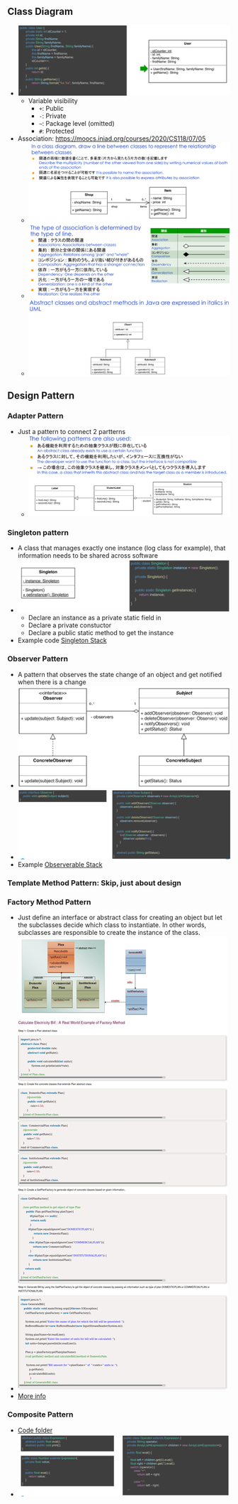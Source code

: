 ## Class Diagram

+ ![err][javaDesign02]
  + Variable visibility
    + `+`: Public
    + `-`: Private
    + `~`: Package level (omitted)
    + `#`: Protected
+ Association: https://moocs.iniad.org/courses/2020/CS118/07/05
  + ![err][javaDesign00]
  + ![err][javaDesign01]
  + ![err][javaDesign03]

## Design Pattern

### Adapter Pattern

+ Just a pattern to connect 2 partterns
  + ![err][javaDesign04]

### Singleton pattern

+ A class that manages exactly one instance (log class for example), that information needs to be shared across software
+ ![err][javaDesign06]
  + Declare an instance as a private static field in
  + Declare a private constuctor
  + Declare a public static method to get the instance
+ Example code [Singleton Stack](../../../code/java/lecture9/singleton2/SingletonStack.java)

### Observer Pattern

+ A pattern that observes the state change of an object and get notified when there is a change
+ ![err][javaDesign07]
+ ![err][javaDesign08]
+ Example [Observerable Stack](../../../code/java/lecture9/observer1/ObservableStack.java)

### Template Method Pattern: Skip, just about design


### Factory Method Pattern

+ Just define an interface or abstract class for creating an object but let the subclasses decide which class to instantiate. In other words, subclasses are responsible to create the instance of the class.
+ ![err][javaDesign09]
+ [More info](https://www.javatpoint.com/factory-method-design-pattern)

### Composite Pattern

+ [Code folder](../../../code/java/sample10/composite1)
+ ![err][javaDesign10]

[javaDesign00]: ./../image/javaDesign00.png
[javaDesign01]: ./../image/javaDesign01.png
[javaDesign02]: ./../image/javaDesign02.png
[javaDesign03]: ./../image/javaDesign03.png
[javaDesign04]: ./../image/javaDesign04.png
[javaDesign05]: ./../image/javaDesign05.png
[javaDesign06]: ./../image/javaDesign06.png
[javaDesign07]: ./../image/javaDesign07.png
[javaDesign08]: ./../image/javaDesign08.png
[javaDesign09]: ./../image/javaDesign09.png
[javaDesign10]: ./../image/javaDesign10.png
[javaDesign11]: ./../image/javaDesign11.png
[javaDesign12]: ./../image/javaDesign12.png
[javaDesign13]: ./../image/javaDesign13.png
[javaDesign14]: ./../image/javaDesign14.png
[javaDesign15]: ./../image/javaDesign15.png
[javaDesign16]: ./../image/javaDesign16.png
[javaDesign17]: ./../image/javaDesign17.png
[javaDesign18]: ./../image/javaDesign18.png
[javaDesign19]: ./../image/javaDesign19.png
[javaDesign20]: ./../image/javaDesign20.png
[javaDesign21]: ./../image/javaDesign21.png
[javaDesign22]: ./../image/javaDesign22.png
[javaDesign23]: ./../image/javaDesign23.png
[javaDesign24]: ./../image/javaDesign24.png
[javaDesign25]: ./../image/javaDesign25.png
[javaDesign26]: ./../image/javaDesign26.png
[javaDesign27]: ./../image/javaDesign27.png
[javaDesign28]: ./../image/javaDesign28.png
[javaDesign29]: ./../image/javaDesign29.png
[javaDesign30]: ./../image/javaDesign30.png
[javaDesign31]: ./../image/javaDesign31.png
[javaDesign32]: ./../image/javaDesign32.png
[javaDesign33]: ./../image/javaDesign33.gif
[javaDesign34]: ./../image/javaDesign34.png
[javaDesign35]: ./../image/javaDesign35.png
[javaDesign36]: ./../image/javaDesign36.png
[javaDesign37]: ./../image/javaDesign37.png
[javaDesign38]: ./../image/javaDesign38.png
[javaDesign39]: ./../image/javaDesign39.png
[javaDesign40]: ./../image/javaDesign40.png
[javaDesign41]: ./../image/javaDesign41.png
[javaDesign42]: ./../image/javaDesign42.png
[javaDesign43]: ./../image/javaDesign43.png
[javaDesign44]: ./../image/javaDesign44.png
[javaDesign45]: ./../image/javaDesign45.png
[javaDesign46]: ./../image/javaDesign46.png
[javaDesign47]: ./../image/javaDesign47.png
[javaDesign48]: ./../image/javaDesign48.png
[javaDesign49]: ./../image/javaDesign49.png
[javaDesign50]: ./../image/javaDesign50.png
[javaDesign51]: ./../image/javaDesign51.png
[javaDesign52]: ./../image/javaDesign52.png
[javaDesign53]: ./../image/javaDesign53.png
[javaDesign54]: ./../image/javaDesign54.png
[javaDesign55]: ./../image/javaDesign55.png
[javaDesign56]: ./../image/javaDesign56.png
[javaDesign57]: ./../image/javaDesign57.png
[javaDesign58]: ./../image/javaDesign58.png
[javaDesign59]: ./../image/javaDesign59.png
[javaDesign60]: ./../image/javaDesign60.png
[javaDesign61]: ./../image/javaDesign61.png
[javaDesign62]: ./../image/javaDesign62.png
[javaDesign63]: ./../image/javaDesign63.png
[javaDesign64]: ./../image/javaDesign64.png
[javaDesign65]: ./../image/javaDesign65.png
[javaDesign66]: ./../image/javaDesign66.png
[javaDesign67]: ./../image/javaDesign67.png
[javaDesign68]: ./../image/javaDesign68.png
[javaDesign69]: ./../image/javaDesign69.png
[javaDesign70]: ./../image/javaDesign70.png



